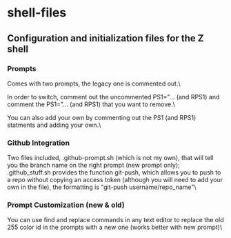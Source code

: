# shell-files
## Configuration and initialization files for the Z shell

### Prompts

Comes with two prompts, the legacy one is commented out.\

In order to switch, comment out the uncommented PS1="... (and RPS1) and comment the PS1="... (and RPS1) that you want to remove.\

You can also add your own by commenting out the PS1 (and RPS1) statments and adding your own.\

### Github Integration

Two files included, .github-prompt.sh (which is not my own), that will tell you the branch name on the right prompt (new prompt only); .github_stuff.sh provides the function git-push, which allows you to push to a repo without copying an access token (although you will need to add your own in the file), the formatting is "git-push username/repo_name"\

### Prompt Customization (new & old)

You can use find and replace commands in any text editor to replace the old 255 color id in the prompts with a new one (works better with new prompt)\


